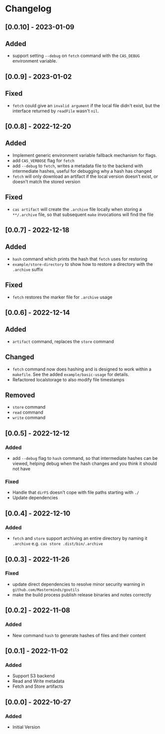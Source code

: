 # Changelog

## [0.0.10] - 2023-01-09

## Added

- support setting `--debug` on `fetch` command with the `CAS_DEBUG` environment variable.

## [0.0.9] - 2023-01-02

## Fixed

- `fetch` could give an `invalid argument` if the local file didn't exist, but the interface returned by `readFile` wasn't `nil`.

## [0.0.8] - 2022-12-20

## Added

- Implement generic environment variable fallback mechanism for flags.
- add `CAS_VERBOSE` flag for `fetch`
- add `--debug` to `fetch`, writes a metadata file to the backend with intermediate hashes, useful for debugging why a hash has changed
- `fetch` will only download an artifact if the local version doesn't exist, or doesn't match the stored version

## Fixed

- `cas artifact` will create the `.archive` file locally when storing a `**/.archive` file, so that subsequent `make` invocations will find the file

## [0.0.7] - 2022-12-18

## Added

- `hash` command which prints the hash that `fetch` uses for restoring
- `example/store-directory` to show how to restore a directory with the `.archive` suffix

## Fixed

- `fetch` restores the marker file for `.archive` usage

## [0.0.6] - 2022-12-14

## Added

- `artifact` command, replaces the `store` command

## Changed

- `fetch` command now does hashing and is designed to work within a `makefile`.  See the added `example/basic-usage` for details.
- Refactored localstorage to also modify file timestamps

## Removed

- `store` command
- `read` command
- `write` command

## [0.0.5] - 2022-12-12

### Added

- add `--debug` flag to `hash` command, so that intermediate hashes can be viewed, helping debug when the hash changes and you think it should not have

### Fixed

- Handle that `dirFS` doesn't cope with file paths starting with `./`
- Update dependencies

## [0.0.4] - 2022-12-10

### Added

- `fetch` and `store` support archiving an entire directory by naming it `.archive` e.g. `cas store .dist/bin/.archive`

## [0.0.3] - 2022-11-26

### Fixed

- update direct dependencies to resolve minor security warning in `github.com/Masterminds/goutils`
- make the build process publish release binaries and notes correctly

## [0.0.2] - 2022-11-08

### Added

- New command `hash` to generate hashes of files and their content

## [0.0.1] - 2022-11-02

### Added

- Support S3 backend
- Read and Write metadata
- Fetch and Store artifacts

## [0.0.0] - 2022-10-27

### Added

- Initial Version
